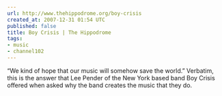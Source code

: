 ```yaml
---
url: http://www.thehippodrome.org/boy-crisis
created_at: 2007-12-31 01:54 UTC
published: false
title: Boy Crisis | The Hippodrome
tags:
- music
- channel102
---
```


“We kind of hope that our music will somehow save the world.” Verbatim, this is the answer that Lee Pender of the New York based band Boy Crisis offered when asked why the band creates the music that they do.
